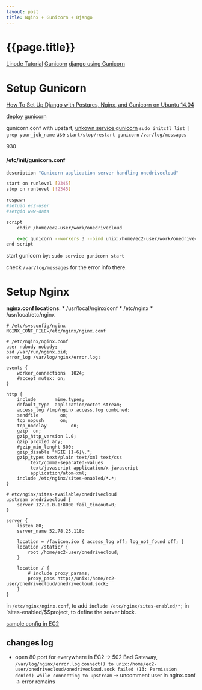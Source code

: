 ```yaml
---
layout: post
title: Nginx + Gunicorn + Django
---
```


{{page.title}}
===============

[Linode Tutorial](https://www.linode.com/docs/web-servers/nginx/how-to-configure-nginx/)
[Gunicorn](http://docs.gunicorn.org/en/stable/deploy.html)
[django using Gunicorn](https://docs.djangoproject.com/en/1.11/howto/deployment/wsgi/gunicorn/)


# Setup Gunicorn
[How To Set Up Django with Postgres, Nginx, and Gunicorn on Ubuntu 14.04 ](https://www.digitalocean.com/community/tutorials/how-to-set-up-django-with-postgres-nginx-and-gunicorn-on-ubuntu-14-04#configure-nginx-to-proxy-pass-to-gunicorn)

[deploy gunicorn](http://docs.gunicorn.org/en/stable/deploy.html)

gunicorn.conf with upstart, [unkown service gunicorn](https://askubuntu.com/questions/30796/upstart-script-doesnt-start)
`sudo initctl list | grep your_job_name`
use `start/stop/restart gunicorn`
`/var/log/messages`

930 
#### /etc/init/gunicorn.conf

```sh
description "Gunicorn application server handling onedrivecloud"

start on runlevel [2345]
stop on runlevel [!2345]

respawn
#setuid ec2-user
#setgid www-data

script
    chdir /home/ec2-user/work/onedrivecloud

    exec gunicorn --workers 3 --bind unix:/home/ec2-user/work/onedrivecloud/onedrivecloud.sock onedrivecloud.wsgi:application
end script
```
start gunicorn by:
`sudo service gunicorn start`

check `/var/log/messages` for the error info there.

# Setup Nginx

**nginx.conf locations**:
    * /usr/local/nginx/conf
    * /etc/nginx
    * /usr/local/etc/nginx
```
# /etc/sysconfig/nginx
NGINX_CONF_FILE=/etc/nginx/nginx.conf
```

```
# /etc/nginx/nginx.conf
user nobody nobody;
pid /var/run/nginx.pid;
error_log /var/log/nginx/error.log;

events {
    worker_connections  1024;
    #accept_mutex: on;
}

http {
    include       mime.types;
    default_type  application/octet-stream;
    access_log /tmp/nginx.access.log combined;
    sendfile        on;
    tcp_nopush      on;
    tcp_nodelay         on;
    gzip  on;
    gzip_http_version 1.0;
    gzip_proxied any;
    #gzip_min_lenght 500;
    gzip_disable "MSIE [1-6]\.";
    gzip_types text/plain text/xml text/css
         text/comma-separated-values
         text/javascript application/x-javascript
         application/atom+xml;
    include /etc/nginx/sites-enabled/*.*;
}

```


```
# etc/nginx/sites-available/onedrivecloud
upstream onedrivecloud {
    server 127.0.0.1:8000 fail_timeout=0;
}

server {
    listen 80;
    server_name 52.78.25.118;

    location = /favicon.ico { access_log off; log_not_found off; }
    location /static/ {
        root /home/ec2-user/onedrivecloud;
    }

    location / {
        # include proxy_params;
        proxy_pass http://unix:/home/ec2-user/onedrivecloud/onedrivecloud.sock;
    }
}

```
in `/etc/nginx/nginx.conf`, to add `include /etc/nginx/sites-enabled/*;`
in `sites-enabled/$$project, to define the server block.

[sample config in EC2](https://serverfault.com/questions/351559/nginx-without-server-name-and-using-only-static-ip-address) 

## changes log
 - open 80 port for everywhere in EC2  -> 502 Bad Gateway,
    `/var/log/nginx/error.log`
    `connect() to unix:/home/ec2-user/onedrivecloud/onedrivecloud.sock failed (13: Permission denied) while connecting to upstream`
     -> uncomment user in nginx.conf -> error remains


